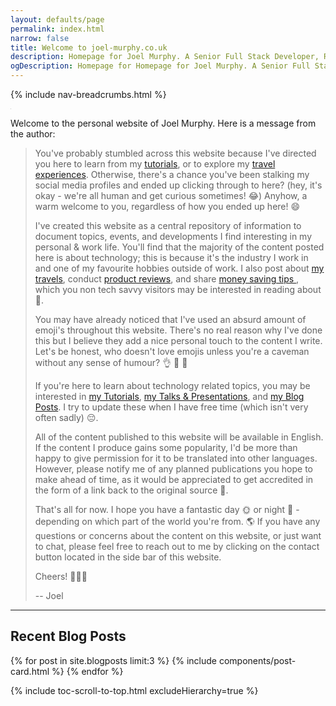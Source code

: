 ```yaml
---
layout: defaults/page
permalink: index.html
narrow: false
title: Welcome to joel-murphy.co.uk
description: Homepage for Joel Murphy. A Senior Full Stack Developer, R&D, Cloud, DevOps, Infrastructure, and SysAdmin specialist from Cardiff, Wales, UK.
ogDescription: Homepage for Homepage for Joel Murphy. A Senior Full Stack Developer, R&D, Cloud, DevOps, Infrastructure, and SysAdmin specialist from Cardiff, Wales, UK. 
---
```


{% include nav-breadcrumbs.html %}
          
<div class="card mb-3">
    <img class="card-img-top lazy-img" data-src="static/img/joel-cloud-native-wales.jpg" src="data:image/gif;base64,R0lGODlhAQABAIAAAMLCwgAAACH5BAAAAAAALAAAAAABAAEAAAICRAEAOw==" title="Joel at Cloud Native Wales meetup in Cardiff" alt="Joel at Cloud Native Wales meetup in Cardiff" />
</div>

Welcome to the personal website of Joel Murphy. Here is a message from the author:

> You've probably stumbled across this website because I've directed you here to learn from my [tutorials](/tutorials), or to explore my [travel experiences](/travel.html). Otherwise, there's a chance you've been stalking my social media profiles and ended up clicking through to here? (hey, it's okay - we're all human and get curious sometimes! <span class="normal-text">😂</span>) Anyhow, a warm welcome to you, regardless of how you ended up here! <span class="normal-text">😄</span>
>
> I've created this website as a central repository of information to document topics, events, and developments I find interesting in my personal & work life. You'll find that the majority of the content posted here is about technology; this is because it's the industry I work in and one of my favourite hobbies outside of work. I also post about [my travels](/travel), conduct [product reviews](list/product-reviews), and share [money saving tips ](list/money-saving), which you non tech savvy visitors may be interested in reading about <span class="normal-text">📖</span>. 
>
> You may have already noticed that I've used an absurd amount of emoji's throughout this website. There's no real reason why I've done this but I believe they add a nice personal touch to the content I write. Let's be honest, who doesn't love emojis unless you're a caveman without any sense of humour? <span class="normal-text">👌 🥰 💯</span>
>
> If you're here to learn about technology related topics, you may be interested in [my Tutorials](/tutorials), [my Talks & Presentations](/list/talks-presentations), and [my Blog Posts](/blog). I try to update these when I have free time (which isn't very often sadly) <span class="normal-text">😔</span>.
>
> All of the content published to this website will be available in English. If the content I produce gains some popularity, I'd be more than happy to give permission for it to be translated into other languages. However, please notify me of any planned publications you hope to make ahead of time, as it would be appreciated to get accredited in the form of a link back to the original source <span class="normal-text">🔗</span>.
>
> That's all for now. I hope you have a fantastic day <span class="normal-text">🌞</span> or night <span class="normal-text">🌝</span> - depending on which part of the world you're from. <span class="normal-text">🌎</span> If you have any questions or concerns about the content on this website, or just want to chat, please feel free to reach out to me by clicking on the contact button located in the side bar of this website. 
>
> Cheers! <span class="normal-text">🍻🍻🍻</span>
>
>-- Joel

------

## Recent Blog Posts
{% for post in site.blogposts limit:3 %}
{% include components/post-card.html %}
{% endfor %}

{% include toc-scroll-to-top.html excludeHierarchy=true %}
